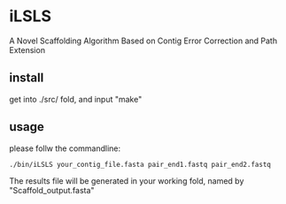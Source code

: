 # iLSLS
A Novel Scaffolding Algorithm Based on Contig Error Correction and Path Extension

## install

get into ./src/ fold, and input "make"

## usage

please follw the commandline:

```
./bin/iLSLS your_contig_file.fasta pair_end1.fastq pair_end2.fastq
```

The results file will be generated in your working fold, named by "Scaffold_output.fasta"